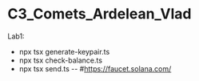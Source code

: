 # C3_Comets_Ardelean_Vlad
Lab1:
- npx tsx generate-keypair.ts
- npx tsx check-balance.ts
- npx tsx send.ts  -- <recipient-public-key>       #https://faucet.solana.com/